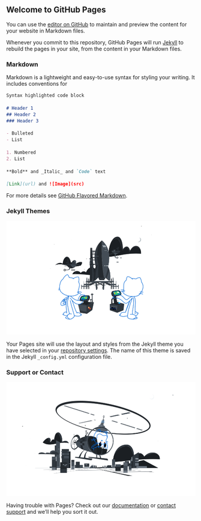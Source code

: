 ## Welcome to GitHub Pages

You can use the [editor on GitHub](https://github.com/xlmliquidity/xlmliquidity.github.io/edit/main/README.md) to maintain and preview the content for your website in Markdown files.

Whenever you commit to this repository, GitHub Pages will run [Jekyll](https://jekyllrb.com/) to rebuild the pages in your site, from the content in your Markdown files.

### Markdown

Markdown is a lightweight and easy-to-use syntax for styling your writing. It includes conventions for

```markdown
Syntax highlighted code block

# Header 1
## Header 2
### Header 3

- Bulleted
- List

1. Numbered
2. List

**Bold** and _Italic_ and `Code` text

[Link](url) and ![Image](src)
```

For more details see [GitHub Flavored Markdown](https://guides.github.com/features/mastering-markdown/).

### Jekyll Themes

![GitHub Logo](/images/joined.svg)

Your Pages site will use the layout and styles from the Jekyll theme you have selected in your [repository settings](https://github.com/xlmliquidity/xlmliquidity.github.io/settings/pages). The name of this theme is saved in the Jekyll `_config.yml` configuration file.

### Support or Contact

![GitHub Logo](/images/repo.svg)

Having trouble with Pages? Check out our [documentation](https://docs.github.com/categories/github-pages-basics/) or [contact support](https://support.github.com/contact) and we’ll help you sort it out.
